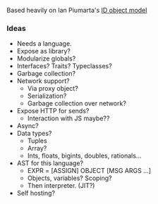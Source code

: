 Based heavily on Ian Piumarta's [ID object model](http://piumarta.com/software/id-objmodel/objmodel2.pdf)

### Ideas
 * Needs a language.
 * Expose as library?
 * Modularize globals?
 * Interfaces? Traits? Typeclasses?
 * Garbage collection?
 * Network support?
   * Via proxy object?
   * Serialization?
   * Garbage collection over network?
 * Expose HTTP for sends?
   * Interaction with JS maybe??
 * Async?
 * Data types?
   * Tuples
   * Array?
   * Ints, floats, bigints, doubles, rationals...
 * AST for this language?
   * EXPR = [ASSIGN] OBJECT [MSG ARGS ...]
   * Objects, variables? Scoping?
   * Then interpreter. (JIT?)
 * Self hosting?
